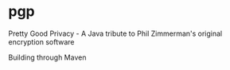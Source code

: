 # pgp
Pretty Good Privacy - A Java tribute to Phil Zimmerman's original encryption software

Building through Maven
